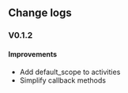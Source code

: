 ## Change logs

### V0.1.2

#### Improvements
* Add default_scope to activities
* Simplify callback methods
